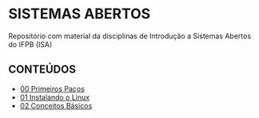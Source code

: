 # SISTEMAS ABERTOS

Repositório com material da disciplinas de Introdução a Sistemas Abertos do IFPB (ISA)

## CONTEÚDOS

* [00 Primeiros Paços](https://github.com/ifpb/SistemasAbertos/tree/main/Level_1_ISA/00_Primeiros_Passos)
* [01 Instalando o Linux](https://github.com/ifpb/SistemasAbertos/tree/main/Level_1_ISA/01_Intalando_o_Linux)
* [02 Conceitos Básicos](https://github.com/ifpb/SistemasAbertos/tree/main/Level_1_ISA/02_Conceitos_Basicos)